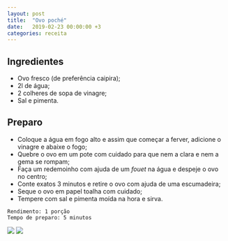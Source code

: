 ```yaml
---
layout: post
title:  "Ovo poché"
date:   2019-02-23 00:00:00 +3
categories: receita
---
```


## Ingredientes

- Ovo fresco (de preferência caipira);
- 2l de água;
- 2 colheres de sopa de vinagre;
- Sal e pimenta.

## Preparo

- Coloque a água em fogo alto e assim que começar a ferver, adicione o vinagre e abaixe o fogo;
- Quebre o ovo em um pote com cuidado para que nem a clara e nem a gema se rompam;
- Faça um redemoinho com ajuda de um *fouet* na água e despeje o ovo no centro;
- Conte exatos 3 minutos e retire o ovo com ajuda de uma escumadeira;
- Seque o ovo em papel toalha com cuidado;
- Tempere com sal e pimenta moída na hora e sirva.

```
Rendimento: 1 porção
Tempo de preparo: 5 minutos
```

![](/blogmangiare/assets/images/04_01.jpg)
![](/blogmangiare/assets/images/04_02.jpg)
